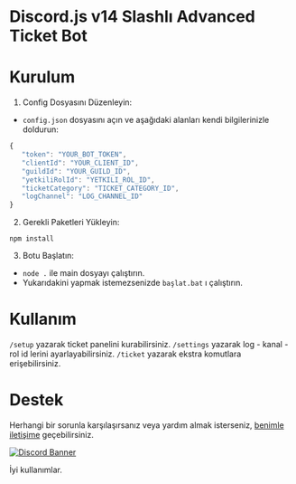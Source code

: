 # Discord.js v14 Slashlı Advanced Ticket Bot

# Kurulum
1. Config Dosyasını Düzenleyin:
 * ``config.json`` dosyasını açın ve aşağıdaki alanları kendi bilgilerinizle doldurun:
 ```js
{
    "token": "YOUR_BOT_TOKEN",
    "clientId": "YOUR_CLIENT_ID",
    "guildId": "YOUR_GUILD_ID",
    "yetkiliRolId": "YETKILI_ROL_ID",
    "ticketCategory": "TICKET_CATEGORY_ID",
    "logChannel": "LOG_CHANNEL_ID"
}
```

2. Gerekli Paketleri Yükleyin:
```
npm install
```

3. Botu Başlatın:

- ``node .`` ile main dosyayı çalıştırın.
- Yukarıdakini yapmak istemezsenizde ``başlat.bat`` ı çalıştırın.

# Kullanım
``/setup`` yazarak ticket panelini kurabilirsiniz.
``/settings`` yazarak log - kanal - rol id lerini ayarlayabilirsiniz.
``/ticket`` yazarak ekstra komutlara erişebilirsiniz. 

# Destek
Herhangi bir sorunla karşılaşırsanız veya yardım almak isterseniz, [benimle iletişime](https://discord.com/users/337545269845688361) geçebilirsiniz.


[![Discord Banner](https://api.weblutions.com/discord/invite/bdfd/)](https://discord.gg/bdfd)

İyi kullanımlar.
